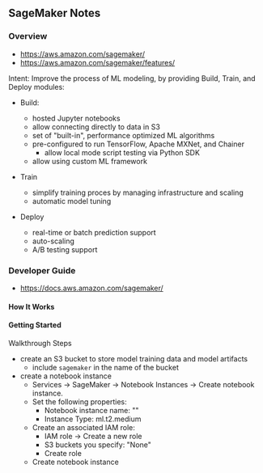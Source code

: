 ## SageMaker Notes

### Overview

* https://aws.amazon.com/sagemaker/
* https://aws.amazon.com/sagemaker/features/

Intent:  Improve the process of ML modeling, by providing Build, Train, and Deploy modules:


* Build:
  * hosted Jupyter notebooks
  * allow connecting directly to data in S3
  * set of "built-in", performance optimized ML algorithms
  * pre-configured to run TensorFlow, Apache MXNet, and Chainer
     * allow local mode script testing via Python SDK
  * allow using custom ML framework

* Train
  * simplify training proces by managing infrastructure and scaling
  * automatic model tuning

* Deploy
  * real-time or batch prediction support
  * auto-scaling
  * A/B testing support


### Developer Guide

* https://docs.aws.amazon.com/sagemaker/

#### How It Works

#### Getting Started

Walkthrough Steps

* create an S3 bucket to store model training data and model artifacts
    * include `sagemaker` in the name of the bucket
* create a notebook instance
    * Services -> SageMaker -> Notebook Instances -> Create notebook instance.
    * Set the following properties:
        * Notebook instance name: ""
        * Instance Type: ml.t2.medium
    * Create an associated IAM role:
        * IAM role -> Create a new role
        * S3 buckets you specify: "None"
        * Create role
    * Create notebook instance
